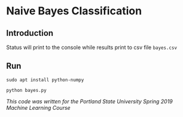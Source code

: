 # Naive Bayes Classification

## Introduction
Status will print to the console while results print to csv file `bayes.csv`

## Run
`sudo apt install python-numpy`

`python bayes.py`

*This code was written for the Portland State University Spring 2019 Machine Learning Course*

